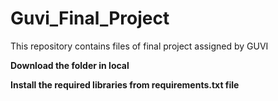# Guvi_Final_Project
 This repository contains files of final project assigned by GUVI
 
 **Download the folder in local**
 
 **Install the required libraries from requirements.txt file**
